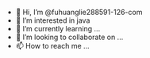 - 👋 Hi, I’m @fuhuanglie288591-126-com
- 👀 I’m interested in java 
- 🌱 I’m currently learning ...
- 💞️ I’m looking to collaborate on ...
- 📫 How to reach me ...

<!---
fuhuanglie288591-126-com/fuhuanglie288591-126-com is a ✨ special ✨ repository because its `README.md` (this file) appears on your GitHub profile.
You can click the Preview link to take a look at your changes.
--->
